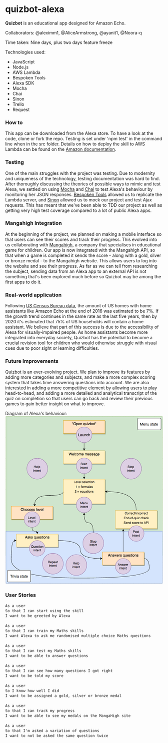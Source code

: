 # quizbot-alexa

**Quizbot** is an educational app designed for Amazon Echo.

Collaborators: @aleximm1, @AliceArmstrong, @ayanit1, @Noora-q

Time taken: Nine days, plus two days feature freeze

Technologies used:
* JavaScript
* Node.js
* AWS Lambda
* Bespoken Tools
* Alexa SDK
* Mocha
* Chai
* Sinon
* Trello
* Request

### How to
This app can be downloaded from the Alexa store. To have a look at the code, clone or fork the repo. Testing is set under 'npm test' in the command line when in the src folder. Details on how to deploy the skill to AWS Lambda can be found on the [Amazon documentation](https://developer.amazon.com/public/solutions/alexa/alexa-skills-kit/docs/deploying-a-sample-skill-to-aws-lambda).

### Testing
One of the main struggles with the project was testing. Due to modernity and uniqueness of the technology, testing documentation was hard to find. After thoroughly discussing the theories of possible ways to mimic and test Alexa, we settled on using [Mocha](https://github.com/mochajs/mocha) and [Chai](https://github.com/chaijs/chai) to test Alexa's behaviour by monitoring her JSON responses. [Bespoken Tools](https://github.com/bespoken) allowed us to replicate the Lambda server, and [Sinon](https://github.com/sinonjs/sinon) allowed us to mock our project and test Ajax requests. This has meant that we've been able to TDD our project as well as getting very high test coverage compared to a lot of public Alexa apps.

### Mangahigh Integration
At the beginning of the project, we planned on making a mobile interface so that users can see their scores and track their progress. This evolved into us collaborating with [Mangahigh](https://www.mangahigh.com/en-gb/), a company that specialises in educational game for children. Our app is now integrated with the Mangahigh API, so that when a game is completed it sends the score - along with a gold, silver or bronze medal - to the Mangahigh website. This allows users to log into the website and see their progress. As far as we can tell from researching the subject, sending data from an Alexa app to an external API is not something that's been explored much before so Quizbot may be among the first apps to do it.

### Real-world application
Following [US Census Bureau data](http://voicebot.ai/2017/04/14/gartner-predicts-75-us-households-will-smart-speakers-2020/), the amount of US homes with home assistants like Amazon Echo at the end of 2016 was estimated to be 7%. If the growth trend continues in the same rate as the last five years, then by 2020 it's estimated that 75% of US households will contain a home assistant. We believe that part of this success is due to the accessibility of Alexa for visually-impaired people. As home assistants become more integrated into everyday society, Quizbot has the potential to become a crucial revision tool for children who would otherwise struggle with visual cues due to poor sight or learning difficulties.

### Future Improvements
Quizbot is an ever-evolving project. We plan to improve its features by adding more categories and subjects, and make a more complex scoring system that takes time answering questions into account. We are also interested in adding a more competitive element by allowing users to play head-to-head, and adding a more detailed and analytical transcript of the quiz on completion so that users can go back and review their previous games to gain better insight on what to improve.

Diagram of Alexa's behaviour:
![Diagram](/diagram.png)

### User Stories

```
As a user
So that I can start using the skill
I want to be greeted by Alexa

As a user
So that I can train my Maths skills
I want Alexa to ask me randomised multiple choice Maths questions

As a user
So that I can test my Maths skills
I want to be able to answer questions

As a user
So that I can see how many questions I got right
I want to be told my score

As a user
So I know how well I did
I want to be assigned a gold, silver or bronze medal

As a user
So that I can track my progress
I want to be able to see my medals on the MangaHigh site

As a user
So that I'm asked a variation of questions
I want to not be asked the same question twice

```
